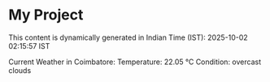 # My Project

This content is dynamically generated in Indian Time (IST): 2025-10-02 02:15:57 IST


Current Weather in Coimbatore:
Temperature: 22.05 °C
Condition: overcast clouds
